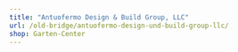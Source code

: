 ```yaml
---
title: "Antuofermo Design & Build Group, LLC"
url: /old-bridge/antuofermo-design-und-build-group-llc/
shop: Garten-Center
---
```

